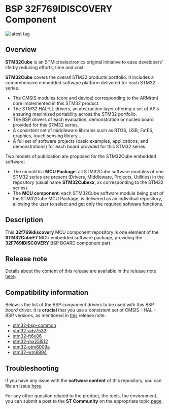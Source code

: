 # BSP 32F769IDISCOVERY Component

![latest tag](https://img.shields.io/github/v/tag/STMicroelectronics/32f769idiscovery.svg?color=brightgreen)

## Overview

**STM32Cube** is an STMicroelectronics original initiative to ease developers' life by reducing efforts, time and cost.

**STM32Cube** covers the overall STM32 products portfolio. It includes a comprehensive embedded software platform delivered for each STM32 series.
   * The CMSIS modules (core and device) corresponding to the ARM(tm) core implemented in this STM32 product.
   * The STM32 HAL-LL drivers, an abstraction layer offering a set of APIs ensuring maximized portability across the STM32 portfolio.
   * The BSP drivers of each evaluation, demonstration or nucleo board provided for this STM32 series.
   * A consistent set of middleware libraries such as RTOS, USB, FatFS, graphics, touch sensing library...
   * A full set of software projects (basic examples, applications, and demonstrations) for each board provided for this STM32 series.

Two models of publication are proposed for the STM32Cube embedded software:
   * The monolithic **MCU Package**: all STM32Cube software modules of one STM32 series are present (Drivers, Middleware, Projects, Utilities) in the repository (usual name **STM32Cubexx**, xx corresponding to the STM32 series).
   * The **MCU component**: each STM32Cube software module being part of the STM32Cube MCU Package, is delivered as an individual repository, allowing the user to select and get only the required software functions.

## Description

This **32f769idiscovery** MCU component repository is one element of the **STM32CubeF7** MCU embedded software package, providing the **32F769IDISCOVERY** BSP BOARD component part.

## Release note

Details about the content of this release are available in the release note [here](https://htmlpreview.github.io/?https://github.com/STMicroelectronics/32f769idiscovery/blob/main/Release_Notes.html).

## Compatibility information

Below is the list of the BSP *component* drivers to be used with this BSP *board* driver. It is **crucial** that you use a consistent set of CMSIS - HAL - BSP versions, as mentioned in [this](https://htmlpreview.github.io/?https://github.com/STMicroelectronics/STM32CubeF7/blob/master/Release_Notes.html) release note.

* [stm32-bsp-common](https://github.com/STMicroelectronics/stm32-bsp-common)
* [stm32-adv7533](https://github.com/STMicroelectronics/stm32-adv7533)
* [stm32-ft6x06](https://github.com/STMicroelectronics/stm32-ft6x06)
* [stm32-mx25l512](https://github.com/STMicroelectronics/stm32-mx25l512)
* [stm32-otm8009a](https://github.com/STMicroelectronics/stm32-otm8009a)
* [stm32-wm8994](https://github.com/STMicroelectronics/stm32-wm8994)

## Troubleshooting

If you have any issue with the **software content** of this repository, you can file an issue [here](https://github.com/STMicroelectronics/32f769idiscovery/issues/new/choose).

For any other question related to the product, the tools, the environment, you can submit a post to the **ST Community** on the appropriate topic [page](https://community.st.com/s/topiccatalog).
